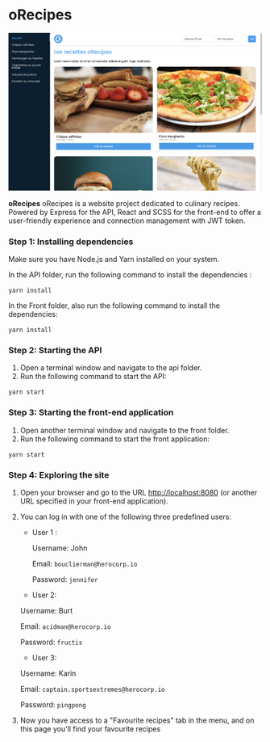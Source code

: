 # oRecipes

![screen shot overview of oRecipes](./screenshot.png)

**oRecipes** oRecipes is a website project dedicated to culinary recipes. Powered by Express for the API, React and SCSS for the front-end to offer a user-friendly experience and connection management with JWT token.

### Step 1: Installing dependencies

Make sure you have Node.js and Yarn installed on your system.

In the API folder, run the following command to install the dependencies :

```
yarn install
```

In the Front folder, also run the following command to install the dependencies:

```
yarn install
```

### Step 2: Starting the API

1. Open a terminal window and navigate to the api folder.
2. Run the following command to start the API:

```
yarn start
```

### Step 3: Starting the front-end application

1. Open another terminal window and navigate to the front folder.
2. Run the following command to start the front application:

```
yarn start
```

### Step 4: Exploring the site

1. Open your browser and go to the URL <http://localhost:8080> (or another URL specified in your front-end application).
2. You can log in with one of the following three predefined users:

   - User 1 :

     Username: John

     Email: `bouclierman@herocorp.io`

     Password: `jennifer`

   - User 2:

   Username: Burt

   Email: `acidman@herocorp.io`

   Password: `fructis`

   - User 3:

   Username: Karin

   Email: `captain.sportsextremes@herocorp.io`

   Password: `pingpong`

3. Now you have access to a "Favourite recipes" tab in the menu, and on this page you'll find your favourite recipes
